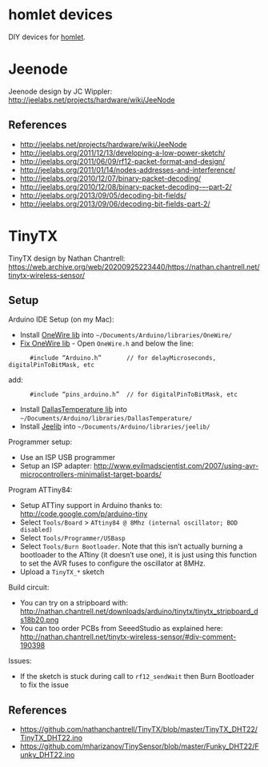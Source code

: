 homlet devices
==============

DIY devices for [homlet](https://github.com/aymerick/homlet).


Jeenode
=======

Jeenode design by JC Wippler: <http://jeelabs.net/projects/hardware/wiki/JeeNode>

References
----------

  - <http://jeelabs.net/projects/hardware/wiki/JeeNode>
  - <http://jeelabs.org/2011/12/13/developing-a-low-power-sketch/>
  - <http://jeelabs.org/2011/06/09/rf12-packet-format-and-design/>
  - <http://jeelabs.org/2011/01/14/nodes-addresses-and-interference/>
  - <http://jeelabs.org/2010/12/07/binary-packet-decoding/>
  - <http://jeelabs.org/2010/12/08/binary-packet-decoding-–-part-2/>
  - <http://jeelabs.org/2013/09/05/decoding-bit-fields/>
  - <http://jeelabs.org/2013/09/06/decoding-bit-fields-part-2/>

TinyTX
======

TinyTX design by Nathan Chantrell: <https://web.archive.org/web/20200925223440/https://nathan.chantrell.net/tinytx-wireless-sensor/>

Setup
-----

Arduino IDE Setup (on my Mac):

  - Install [OneWire lib](http://www.pjrc.com/teensy/arduino_libraries/OneWire.zip) into `~/Documents/Arduino/libraries/OneWire/`
  - [Fix OneWire lib](http://arduino.cc/forum/index.php/topic,91491.msg687523.html#msg687523) - Open `OneWire.h` and below the line:
```
      #include “Arduino.h”       // for delayMicroseconds, digitalPinToBitMask, etc
```
add:
```
      #include “pins_arduino.h”  // for digitalPinToBitMask, etc
```
  - Install [DallasTemperature lib](http://download.milesburton.com/Arduino/MaximTemperature/DallasTemperature_LATEST.zip) into `~/Documents/Arduino/libraries/DallasTemperature/`
  - Install [Jeelib](https://github.com/jcw/jeelib) into `~/Documents/Arduino/libraries/jeelib/`

Programmer setup:

  - Use an ISP USB programmer
  - Setup an ISP adapter: <http://www.evilmadscientist.com/2007/using-avr-microcontrollers-minimalist-target-boards/>

Program ATTiny84:

  - Setup ATTiny support in Arduino thanks to: <http://code.google.com/p/arduino-tiny>
  - Select `Tools/Board` > `ATtiny84 @ 8Mhz (internal oscillator; BOD disabled)`
  - Select `Tools/Programmer/USBasp`
  - Select `Tools/Burn Bootloader`. Note that this isn’t actually burning a bootloader to the ATtiny (it doesn’t use one), it is just using this function to set the AVR fuses to configure the oscillator at 8MHz.
  - Upload a `TinyTX_*` sketch

Build circuit:

  - You can try on a stripboard with: <http://nathan.chantrell.net/downloads/arduino/tinytx/tinytx_stripboard_ds18b20.png>
  - You can too order PCBs from SeeedStudio as explained here: <http://nathan.chantrell.net/tinytx-wireless-sensor/#div-comment-190398>

Issues:

  - If the sketch is stuck during call to `rf12_sendWait` then Burn Bootloader to fix the issue

References
----------

  - <https://github.com/nathanchantrell/TinyTX/blob/master/TinyTX_DHT22/TinyTX_DHT22.ino>
  - <https://github.com/mharizanov/TinySensor/blob/master/Funky_DHT22/Funky_DHT22.ino>
